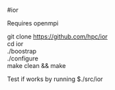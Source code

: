 #ior  

Requires openmpi

git clone https://github.com/hpc/ior  
cd ior  
./boostrap  
./configure  
make clean && make  

Test if works by running $./src/ior  
